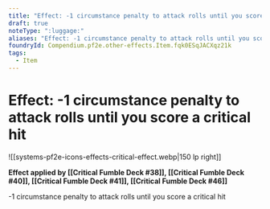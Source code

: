 ```yaml
---
title: "Effect: -1 circumstance penalty to attack rolls until you score a critical hit"
draft: true
noteType: ":luggage:"
aliases: "Effect: -1 circumstance penalty to attack rolls until you score a critical hit"
foundryId: Compendium.pf2e.other-effects.Item.fqk0ESqJACXqz21k
tags:
  - Item
---
```


# Effect: -1 circumstance penalty to attack rolls until you score a critical hit
![[systems-pf2e-icons-effects-critical-effect.webp|150 lp right]]

**Effect applied by [[Critical Fumble Deck #38]], [[Critical Fumble Deck #40]], [[Critical Fumble Deck #41]], [[Critical Fumble Deck #46]]**

\-1 circumstance penalty to attack rolls until you score a critical hit
